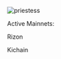 ![priestess](https://user-images.githubusercontent.com/71547138/164959687-e298c747-1f38-447f-a3b3-8fe1a4bf15f7.jpg)


Active Mainnets:

Rizon

Kichain

